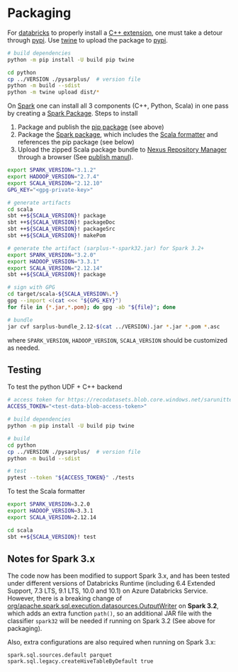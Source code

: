 # Packaging

For [databricks](https://databricks.com/) to properly install a [C++
extension](https://docs.python.org/3/extending/building.html), one
must take a detour through [pypi](https://pypi.org/).  Use
[twine](https://github.com/pypa/twine) to upload the package to
[pypi](https://pypi.org/).

```bash
# build dependencies
python -m pip install -U build pip twine

cd python
cp ../VERSION ./pysarplus/  # version file
python -m build --sdist
python -m twine upload dist/*
```

On [Spark](https://spark.apache.org/) one can install all 3 components
(C++, Python, Scala) in one pass by creating a [Spark
Package](https://spark-packages.org/).  Steps to install

1. Package and publish the [pip package](python/setup.py) (see above)
2. Package the [Spark package](scala/build.sbt), which includes the
   [Scala formatter](scala/src/main/scala/microsoft/sarplus) and
   references the pip package (see below)
3. Upload the zipped Scala package bundle to [Nexus Repository
   Manager](https://oss.sonatype.org/) through a browser (See [publish
   manul](https://central.sonatype.org/publish/publish-manual/)).

```bash
export SPARK_VERSION="3.1.2"
export HADOOP_VERSION="2.7.4"
export SCALA_VERSION="2.12.10"
GPG_KEY="<gpg-private-key>"

# generate artifacts
cd scala
sbt ++${SCALA_VERSION}! package
sbt ++${SCALA_VERSION}! packageDoc
sbt ++${SCALA_VERSION}! packageSrc
sbt ++${SCALA_VERSION}! makePom

# generate the artifact (sarplus-*-spark32.jar) for Spark 3.2+
export SPARK_VERSION="3.2.0"
export HADOOP_VERSION="3.3.1"
export SCALA_VERSION="2.12.14"
sbt ++${SCALA_VERSION}! package

# sign with GPG
cd target/scala-${SCALA_VERSION%.*}
gpg --import <(cat <<< "${GPG_KEY}")
for file in {*.jar,*.pom}; do gpg -ab "${file}"; done

# bundle
jar cvf sarplus-bundle_2.12-$(cat ../VERSION).jar *.jar *.pom *.asc
```

where `SPARK_VERSION`, `HADOOP_VERSION`, `SCALA_VERSION` should be
customized as needed.


## Testing

To test the python UDF + C++ backend

```bash
# access token for https://recodatasets.blob.core.windows.net/sarunittest/
ACCESS_TOKEN="<test-data-blob-access-token>"

# build dependencies
python -m pip install -U build pip twine

# build
cd python
cp ../VERSION ./pysarplus/  # version file
python -m build --sdist

# test
pytest --token "${ACCESS_TOKEN}" ./tests
```

To test the Scala formatter

```bash
export SPARK_VERSION=3.2.0
export HADOOP_VERSION=3.3.1
export SCALA_VERSION=2.12.14

cd scala
sbt ++${SCALA_VERSION}! test
```


## Notes for Spark 3.x  ##

The code now has been modified to support Spark 3.x, and has been
tested under different versions of Databricks Runtime (including 6.4
Extended Support, 7.3 LTS, 9.1 LTS, 10.0 and 10.1) on Azure Databricks
Service.  However, there is a breaking change of
[org/apache.spark.sql.execution.datasources.OutputWriter](https://github.com/apache/spark/blob/dc0fa1eef74238d745dabfdc86705b59d95b07e1/sql/core/src/main/scala/org/apache/spark/sql/execution/datasources/OutputWriter.scala#L74)
on **Spark 3.2**, which adds an extra function `path()`, so an
additional JAR file with the classifier `spark32` will be needed if
running on Spark 3.2 (See above for packaging).

Also, extra configurations are also required when running on Spark
3.x:

```
spark.sql.sources.default parquet
spark.sql.legacy.createHiveTableByDefault true
```
